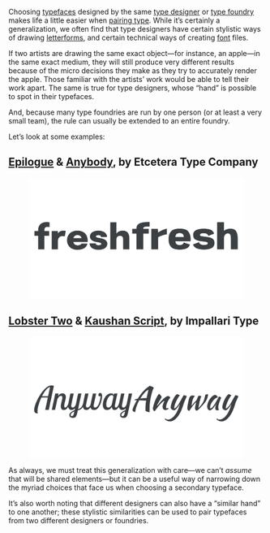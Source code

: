 
Choosing [typefaces](/glossary/typeface) designed by the same [type designer](/glossary/type_designer) or [type foundry](/glossary/type_foundry) makes life a little easier when [pairing type](/topic/pairing_type). While it’s certainly a generalization, we often find that type designers have certain stylistic ways of drawing [letterforms](/glossary/letterform), and certain technical ways of creating [font](/glossary/font) files.

If two artists are drawing the same exact object—for instance, an apple—in the same exact medium, they will still produce very different results because of the micro decisions they make as they try to accurately render the apple. Those familiar with the artists’ work would be able to tell their work apart. The same is true for type designers, whose “hand” is possible to spot in their typefaces.

And, because many type foundries are run by one person (or at least a very small team), the rule can usually be extended to an entire foundry.

Let’s look at some examples:

## [Epilogue](https://fonts.google.com/specimen/Epilogue?query=epilogue) & [Anybody](https://etceteratype.co/anybody), by Etcetera Type Company

<figure>

![The word “fresh” set in two typefaces side-by-side. Both typefaces come from the same type designer.](images/thumbnail.svg)

</figure>

[//]: # (We should expand upon this more by being specific about the similarities we can see.)

## [Lobster Two](https://fonts.google.com/specimen/Lobster+Two?query=Lobster+Two) & [Kaushan Script](https://fonts.google.com/specimen/Kaushan+Script?query=Kaushan+Script), by Impallari Type

<figure>

![The word “Anyway” set in two typefaces side-by-side. Both typefaces come from the same type designer.](images/2.8.2.svg)

</figure>

[//]: # (We should expand upon this more by being specific about the similarities we can see.)

As always, we must treat this generalization with care—we can’t *assume* that will be shared elements—but it can be a useful way of narrowing down the myriad choices that face us when choosing a secondary typeface.

It’s also worth noting that different designers can also have a “similar hand” to one another; these stylistic similarities can be used to pair typefaces from two different designers or foundries.
